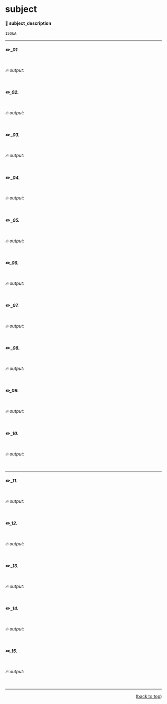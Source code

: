 <a name="topage"></a>

# subject

#### 📜 subject_description 

```
15Q&A
```

----

##### ✏️ _01. 

```
```

###### 🔥 output: 

```
```

##### ✏️_02.

```
```

###### 🔥 output: 

```
```

##### ✏️ _03.

```
```

###### 🔥 output: 

```
```

##### ✏️ _04.

```
```

###### 🔥 output: 

```
```

##### ✏️ _05.

```
```

###### 🔥 output: 

```
```

##### ✏️_06.

```
```

###### 🔥 output: 

```
```

##### ✏️ _07.

```
```

###### 🔥 output: 

```
```

##### ✏️ _08.

```
```

###### 🔥 output: 

```
```

##### ✏️_09.

```
```

###### 🔥 output: 

```
```

##### ✏️ _10.

```
```

###### 🔥 output: 

```
```

----

##### ✏️ _11.

```
```

###### 🔥 output: 

```
```

##### ✏️_12.

```
```

###### 🔥 output: 

```
```

##### ✏️ _13.

```
```

###### 🔥 output: 

```
```

##### ✏️ _14.

```
```

###### 🔥 output: 

```
```

##### ✏️_15.

```
```

###### 🔥 output: 

```
```


----

<p align="right">(<a href="#topage">back to top</a>)</p>
<br/>
<br/>

